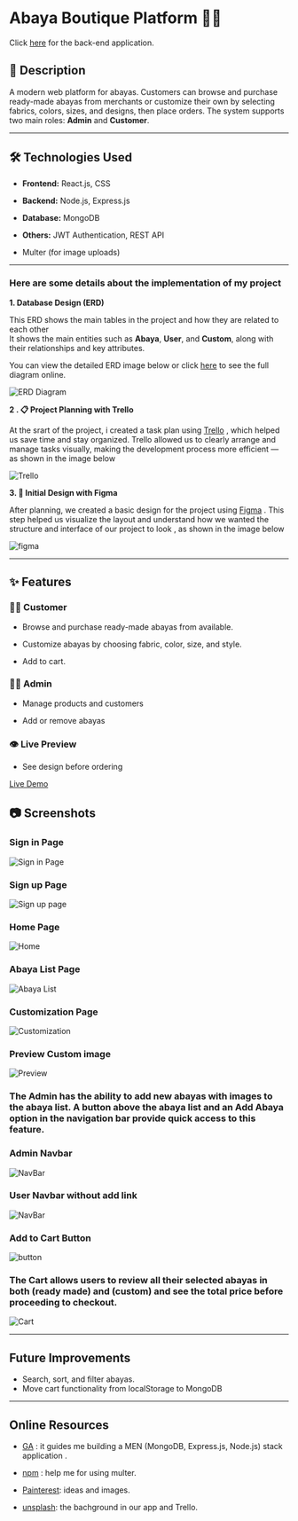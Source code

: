 # Abaya Boutique Platform 🧵👗
Click [here](https://github.com/FarisAbdulsalam/Abaya-Boutique-Backend) for the back-end application.

## 📌 Description
A modern web platform for abayas. Customers can browse and purchase ready-made abayas from merchants or customize their own by selecting fabrics, colors, sizes, and designs, then place orders. The system supports two main roles: **Admin** and **Customer**.

---

## 🛠 Technologies Used
- **Frontend:** React.js,  CSS
- **Backend:** Node.js, Express.js
- **Database:** MongoDB
- **Others:** JWT Authentication, REST API

- Multer (for image uploads)
---


### Here are some details about the implementation of my project


**1. Database Design (ERD)**

This ERD shows the main tables in the project and how they are related to each other  
It shows the main entities such as **Abaya**, **User**, and **Custom**, along with their relationships and key attributes.

You can view the detailed ERD image below or click [here](https://lucid.app/lucidchart/53779120-5de1-41f2-bb80-0602a8f42976/edit?viewport_loc=-1013%2C-115%2C1505%2C811%2C0_0&invitationId=inv_0dd27076-da55-46ac-bed3-4ef75466cb15) to see the full diagram online.

![ERD Diagram](./screenshots/ERD.png)


**2 . 📋 Project Planning with Trello**

At the srart of the project, i created a task plan using [Trello](https://trello.com/b/hMG32qiy/abaya-project) , which helped us save time and stay organized.
Trello allowed us to clearly arrange and manage tasks visually, making the development process more efficient — as shown in the image below

 ![Trello](./screenshots/trello.png)

**3. 🎨 Initial Design with Figma**

After planning, we created a basic design for the project using [Figma](https://www.figma.com/design/3mm4P1kGuKzHKULug1eDOz/Abaya-Boutiqe?node-id=0-1&p=f&t=QyfiFFGWSt4DS2WK-0) .
This step helped us visualize the layout and understand how we wanted the structure and interface of our project to look , as shown in the image below


 ![figma](./screenshots/figma.png)




---
## ✨ Features

### 👩‍🦰 Customer
- Browse and purchase ready-made abayas from available.

- Customize abayas by choosing fabric, color, size, and style.

- Add to cart.
 

### 👩‍💼 Admin
- Manage products and customers 

- Add or remove abayas  

### 👁 Live Preview
- See design before ordering  


[Live Demo](https://)

## 📷 Screenshots

### Sign in Page
![Sign in Page](./screenshots/signIn.png)

### Sign up Page
![Sign up page](./screenshots/signUp.png)

### Home Page
![Home](./screenshots/home.png)

### Abaya List Page
![Abaya List](./screenshots/abayaList.png)


### Customization Page
![Customization](screenshots/customForm.png)

### Preview Custom image
![Preview](screenshots/preview.png)


### The Admin has the ability to add new abayas with images to the abaya list. A button above the abaya list and an Add Abaya option in the navigation bar provide quick access to this feature.


### Admin Navbar
![NavBar](screenshots/adminNav.png)


### User Navbar without add link
![NavBar](screenshots/userNav.png)


### Add to Cart Button  
![button](screenshots/addToCart.png)


### The Cart allows users to review all their selected abayas in both (ready made) and (custom) and see the total price before proceeding to checkout.
![Cart](screenshots/cart.png)


---

## Future Improvements

* Search, sort, and filter abayas.
* Move cart functionality from localStorage to MongoDB

---


## Online Resources

 * [GA](https://generalassembly.instructure.com/) :  it guides me building a MEN (MongoDB, Express.js, Node.js) stack application .
 
 * [npm](https://www.npmjs.com/package/multer) : help me for using multer.

 * [Painterest](https://www.pinterest.com/): ideas and images.

 * [unsplash](https://unsplash.com/photos/a-close-up-of-a-white-sheet-on-a-bed-llpJbIBhhgc): the  bachground in our app and Trello.
